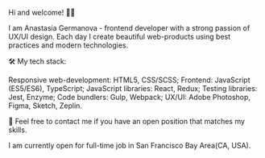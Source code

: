 Hi and welcome! 🙋‍♀

I am Anastasia Germanova - frontend developer with a strong passion of UX/UI design. Each day I create beautiful web-products using best practices and modern technologies.

🛠 My tech stack:

Responsive web-development: HTML5, CSS/SCSS;
Frontend: JavaScript (ES5/ES6), TypeScript;
JavaScript libraries: React, Redux;
Testing libraries: Jest, Enzyme;
Code bundlers: Gulp, Webpack;
UX/UI: Adobe Photoshop, Figma, Sketch, Zeplin.

💌 Feel free to contact me if you have an open position that matches my skills.

I am currently open for full-time job in San Francisco Bay Area(CA, USA).

<!--
**AnastasiaGer/AnastasiaGer** is a ✨ _special_ ✨ repository because its `README.md` (this file) appears on your GitHub profile.

Here are some ideas to get you started:

- 🔭 I’m currently working on ...
- 🌱 I’m currently learning ...
- 👯 I’m looking to collaborate on ...
- 🤔 I’m looking for help with ...
- 💬 Ask me about ...
- 📫 How to reach me: ...
- 😄 Pronouns: ...
- ⚡ Fun fact: ...
-->
